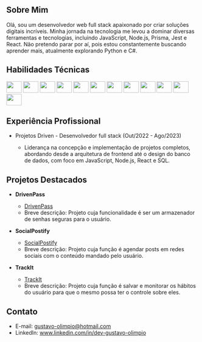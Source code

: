 
## Sobre Mim

Olá, sou um desenvolvedor web full stack apaixonado por criar soluções digitais incríveis. Minha jornada na tecnologia me levou a dominar diversas ferramentas e tecnologias, incluindo JavaScript, Node.js, Prisma, Jest e React. Não pretendo parar por aí, pois estou constantemente buscando aprender mais, atualmente explorando Python e C#.

## Habilidades Técnicas
<p>
<img src="https://img.shields.io/badge/--F7DF1E?logo=javascript&logoColor=white" width="40" height="30">
<img src="https://img.shields.io/badge/--61DAFB?logo=react&logoColor=white" width="40" height="30">
<img src="https://img.shields.io/badge/--339933?logo=nodedotjs&logoColor=white" width="40" height="30">
<img src="https://img.shields.io/badge/--4169E1?logo=postgresql&logoColor=white" width="40" height="30">
<img src="https://img.shields.io/badge/--2D3748?logo=prismat&logoColor=white" width="40" height="30">
<img src="https://img.shields.io/badge/--47A248?logo=mongodb&logoColor=white" width="40" height="30">
<img src="https://img.shields.io/badge/--3776AB?logo=python&logoColor=white" width="40" height="30">
<img src="https://img.shields.io/badge/--239120?logo=csharp&logoColor=white" width="40" height="30">
<img src="https://img.shields.io/badge/--47A248?logo=mongodb&logoColor=white" width="40" height="30">
<img src="https://img.shields.io/badge/--47A248?logo=mongodb&logoColor=white" width="40" height="30">
<img src="https://img.shields.io/badge/--47A248?logo=mongodb&logoColor=white" width="40" height="30">
<img src="https://img.shields.io/badge/--47A248?logo=mongodb&logoColor=white" width="40" height="30">
</p>



## Experiência Profissional

- Projetos Driven - Desenvolvedor full stack (Out/2022 - Ago/2023)

  - Liderança na concepção e implementação de projetos completos, abordando desde a arquitetura de frontend até o design do banco de dados, com foco em JavaScript, Node.js, React e SQL.

## Projetos Destacados

- **DrivenPass**
  - [DrivenPass](https://github.com/Gustavo-Olimpio/projeto11-trackit)
  - Breve descrição: Projeto cuja funcionalidade é ser um armazenador de senhas seguras para o usuário.

- **SocialPostify**
  - [SocialPostify](https://github.com/Gustavo-Olimpio/projeto22-social-postify)
  - Breve descrição: Projeto cuja função é agendar posts em redes sociais com o conteúdo mandado pelo usuário.

- **TrackIt**
  - [TrackIt](https://github.com/Gustavo-Olimpio/projeto23-drivenpass-nest)
  - Breve descrição: Projeto cuja função é salvar e monitorar os hábitos do usuário para que o mesmo possa ter o controle sobre eles.

## Contato

- E-mail: gustavo-olimpio@hotmail.com
- LinkedIn: www.linkedin.com/in/dev-gustavo-olimpio
<!--
**Gustavo-Olimpio/Gustavo-Olimpio** is a ✨ _special_ ✨ repository because its `README.md` (this file) appears on your GitHub profile.

Here are some ideas to get you started:

- 🔭 I’m currently working on ...
- 🌱 I’m currently learning ...
- 👯 I’m looking to collaborate on ...
- 🤔 I’m looking for help with ...
- 💬 Ask me about ...
- 📫 How to reach me: ...
- 😄 Pronouns: ...
- ⚡ Fun fact: ...
-->
